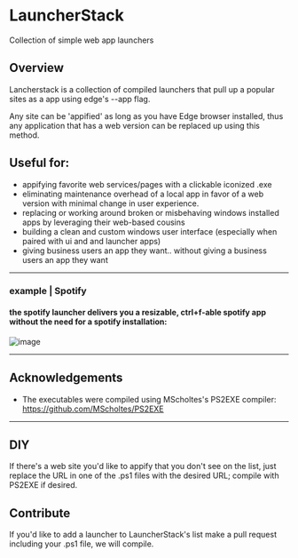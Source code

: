 # LauncherStack
Collection of simple web app launchers 

## Overview

Lancherstack is a collection of compiled launchers that pull up a popular sites as a app using edge's --app flag.  
 
Any site can be 'appified' as long as you have Edge browser installed,
 thus any application that has a web version can be replaced up using this method.
 
## Useful for:
- appifying favorite web services/pages with a clickable iconized .exe
- eliminating maintenance overhead of a local app in favor of a web version with minimal change in user experience. 
- replacing or working around broken or misbehaving windows installed apps by leveraging their web-based cousins
- building a clean and custom windows user interface (especially when paired with ui and and launcher apps)
- giving business users an app they want.. without giving a business users an app they want 

__________________

### example | Spotify 
#### the spotify launcher delivers you a resizable, ctrl+f-able spotify app without the need for a spotify installation:

![image](https://user-images.githubusercontent.com/43890114/142438545-d08e169f-3d4a-48ee-92db-bdbf6bcd03a9.png)



__________________

## Acknowledgements

- The executables were compiled using MScholtes's PS2EXE compiler: https://github.com/MScholtes/PS2EXE

__________________

## DIY

If there's a web site you'd like to appify that you don't see on the list, just replace the URL in one of the .ps1 files with the desired URL; compile with PS2EXE if desired.  

## Contribute 

If you'd like to add a launcher to LauncherStack's list make a pull request including your .ps1 file, we will compile. 

